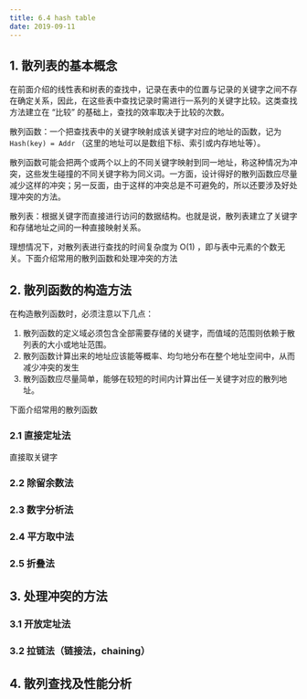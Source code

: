 ```yaml
---
title: 6.4 hash table
date: 2019-09-11
---
```


## 1. 散列表的基本概念

在前面介绍的线性表和树表的查找中，记录在表中的位置与记录的关键字之间不存在确定关系，因此，在这些表中查找记录时需进行一系列的关键字比较。这类查找方法建立在 “比较” 的基础上，查找的效率取决于比较的次数。

散列函数：一个把查找表中的关键字映射成该关键字对应的地址的函数，记为 `Hash(key) = Addr` （这里的地址可以是数组下标、索引或内存地址等）。

散列函数可能会把两个或两个以上的不同关键字映射到同一地址，称这种情况为冲突，这些发生碰撞的不同关键字称为同义词。一方面，设计得好的散列函数应尽量减少这样的冲突；另一反面，由于这样的冲突总是不可避免的，所以还要涉及好处理冲突的方法。

散列表：根据关键字而直接进行访问的数据结构。也就是说，散列表建立了关键字和存储地址之间的一种直接映射关系。

理想情况下，对散列表进行查找的时间复杂度为 O(1) ，即与表中元素的个数无关。下面介绍常用的散列函数和处理冲突的方法

## 2. 散列函数的构造方法

在构造散列函数时，必须注意以下几点：

1. 散列函数的定义域必须包含全部需要存储的关键字，而值域的范围则依赖于散列表的大小或地址范围。
2. 散列函数计算出来的地址应该能等概率、均匀地分布在整个地址空间中，从而减少冲突的发生
3. 散列函数应尽量简单，能够在较短的时间内计算出任一关键字对应的散列地址。

下面介绍常用的散列函数

### 2.1 直接定址法

直接取关键字

### 2.2 除留余数法

### 2.3 数字分析法

### 2.4 平方取中法

### 2.5 折叠法

## 3. 处理冲突的方法

### 3.1 开放定址法

### 3.2 拉链法（链接法，chaining）

## 4. 散列查找及性能分析

